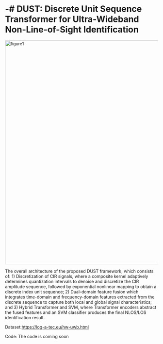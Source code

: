# -# DUST: Discrete Unit Sequence Transformer for Ultra-Wideband Non-Line-of-Sight Identification

<img width="2000" height="737" alt="figure1" src="https://github.com/user-attachments/assets/827ea19a-07ae-4707-897a-a843b65c84e5" />




The overall architecture of the proposed DUST framework, which consists of: 1) Discretization of CIR signals, where a composite kernel adaptively determines quantization intervals to denoise and discretize the CIR amplitude sequence, followed by exponential nonlinear mapping to obtain a discrete index unit sequence; 2) Dual-domain feature fusion which integrates time-domain and frequency-domain features extracted from the discrete sequence to capture both local and global signal characteristics; and 3) Hybrid Transformer and SVM, where Transformer encoders abstract the fused features and an SVM classifier produces the final NLOS/LOS identification result.


Dataset:https://log-a-tec.eu/hw-uwb.html

Code:
The code is coming soon
